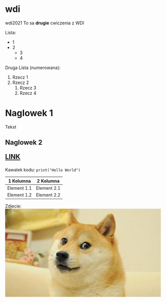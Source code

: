 # wdi
wdi2021
To sa **drugie** cwiczenia z *WDI* 

Lista:
* 1
* 2
  * 3
  * 4
 
 Druga Lista (numerowana):
 1. Rzecz 1
 2. Rzecz 2
    1. Rzecz 3
    1. Rzecz 4

<h1>Naglowek 1
  </h1>
  Tekst
<h2>Naglowek 2

[LINK](https://www.youtube.com/watch?v=dQw4w9WgXcQ)
 
 </h2>
 
 Kawalek kodu:
 `print("Hello World")`

1 Kolumna | 2 Kolumna
------------ | -------------
Element 1.1 | Element 2.1
Element 1.2 | Element 2.2


Zdjecie:
![Pies](laboratiorium&#32;2/doge.jpg)

